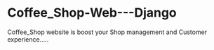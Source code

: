 # Coffee_Shop-Web---Django
Coffee_Shop website is boost your Shop management and Customer experience.....
